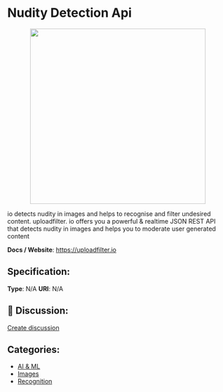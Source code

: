 # Nudity Detection Api
<p align="center">
    <img width="400" src="https://raw.githubusercontent.com/apis-list/apis-list/apis/nudity-detection-api/logo_256x256.png" />
</p>

io detects nudity in images and helps to recognise and filter undesired content. uploadfilter. io offers you a powerful & realtime JSON REST API that detects nudity in images and helps you to moderate user generated content

**Docs / Website**: https://uploadfilter.io

## Specification:
**Type**:  N/A 
**URI**:  N/A 

## 💬 Discussion:
[Create discussion](link)

## Categories:
- [AI & ML](https://github.com/apis-list/apis-list#ai-and-ml)
- [Images](https://github.com/apis-list/apis-list#images)
- [Recognition](https://github.com/apis-list/apis-list#recognition)





